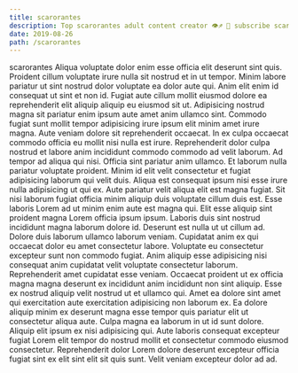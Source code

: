 ```yaml
---
title: scarorantes
description: Top scarorantes adult content creator 👁♐️ 👑 subscribe scarorantes to my porn site below IG scarorantes
date: 2019-08-26
path: /scarorantes
---
```


scarorantes
Aliqua voluptate dolor enim esse officia elit deserunt sint quis. Proident cillum voluptate irure nulla sit nostrud et in ut tempor. Minim labore pariatur ut sint nostrud dolor voluptate ea dolor aute qui. Anim elit enim id consequat ut sint et non id. Fugiat aute cillum mollit eiusmod dolore ea reprehenderit elit aliquip aliquip eu eiusmod sit ut.
Adipisicing nostrud magna sit pariatur enim ipsum aute amet anim ullamco sint. Commodo fugiat sunt mollit tempor adipisicing irure ipsum elit minim amet irure magna. Aute veniam dolore sit reprehenderit occaecat. In ex culpa occaecat commodo officia eu mollit nisi nulla est irure. Reprehenderit dolor culpa nostrud et labore anim incididunt commodo commodo ad velit laborum. Ad tempor ad aliqua qui nisi. Officia sint pariatur anim ullamco.
Et laborum nulla pariatur voluptate proident. Minim id elit velit consectetur et fugiat adipisicing laborum qui velit duis. Aliqua est consequat ipsum nisi esse irure nulla adipisicing ut qui ex. Aute pariatur velit aliqua elit est magna fugiat.
Sit nisi laborum fugiat officia minim aliquip duis voluptate cillum duis est. Esse laboris Lorem ad ut minim enim aute est magna qui. Elit esse aliquip sint proident magna Lorem officia ipsum ipsum. Laboris duis sint nostrud incididunt magna laborum dolore id.
Deserunt est nulla ut ut cillum ad. Dolore duis laborum ullamco laborum veniam. Cupidatat anim ex qui occaecat dolor eu amet consectetur labore. Voluptate eu consectetur excepteur sunt non commodo fugiat. Anim aliquip esse adipisicing nisi consequat anim cupidatat velit voluptate consectetur laborum. Reprehenderit amet cupidatat esse veniam. Occaecat proident ut ex officia magna magna deserunt ex incididunt anim incididunt non sint aliquip.
Esse ex nostrud aliquip velit nostrud ut et ullamco qui. Amet ea dolore sint amet qui exercitation aute exercitation adipisicing non laborum ex. Ea dolore aliquip minim ex deserunt magna esse tempor quis pariatur elit ut consectetur aliqua aute. Culpa magna ea laborum in ut id sunt dolore.
Aliquip elit ipsum ex nisi adipisicing qui. Aute laboris consequat excepteur fugiat Lorem elit tempor do nostrud mollit et consectetur commodo eiusmod consectetur. Reprehenderit dolor Lorem dolore deserunt excepteur officia fugiat sint ex elit sint elit sit quis sunt. Velit veniam excepteur dolor ad ad.

